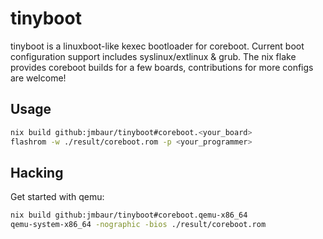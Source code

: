 # tinyboot

tinyboot is a linuxboot-like kexec bootloader for coreboot. Current boot
configuration support includes syslinux/extlinux & grub. The nix flake provides
coreboot builds for a few boards, contributions for more configs are welcome!

## Usage

```bash
nix build github:jmbaur/tinyboot#coreboot.<your_board>
flashrom -w ./result/coreboot.rom -p <your_programmer>
```

## Hacking

Get started with qemu:

```bash
nix build github:jmbaur/tinyboot#coreboot.qemu-x86_64
qemu-system-x86_64 -nographic -bios ./result/coreboot.rom
```
